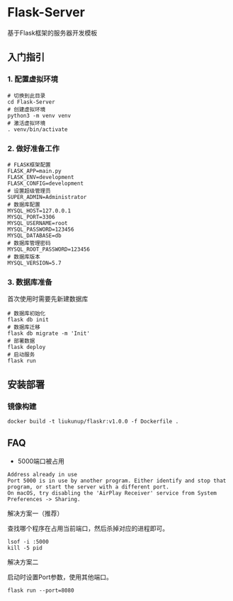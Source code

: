 # Flask-Server

基于Flask框架的服务器开发模板

## 入门指引

### 1. 配置虚拟环境

```shell
# 切换到此目录
cd Flask-Server
# 创建虚拟环境
python3 -m venv venv
# 激活虚拟环境
. venv/bin/activate
```

### 2. 做好准备工作

```dotenv
# FLASK框架配置
FLASK_APP=main.py
FLASK_ENV=development
FLASK_CONFIG=development
# 设置超级管理员
SUPER_ADMIN=Administrator
# 数据库配置
MYSQL_HOST=127.0.0.1
MYSQL_PORT=3306
MYSQL_USERNAME=root
MYSQL_PASSWORD=123456
MYSQL_DATABASE=db
# 数据库管理密码
MYSQL_ROOT_PASSWORD=123456
# 数据库版本
MYSQL_VERSION=5.7
```

### 3. 数据库准备

首次使用时需要先新建数据库

```shell
# 数据库初始化
flask db init
# 数据库迁移
flask db migrate -m 'Init'
# 部署数据
flask deploy
# 启动服务
flask run
```

## 安装部署

### 镜像构建

```shell
docker build -t liukunup/flaskr:v1.0.0 -f Dockerfile .
```

## FAQ

- 5000端口被占用

```text
Address already in use
Port 5000 is in use by another program. Either identify and stop that program, or start the server with a different port.
On macOS, try disabling the 'AirPlay Receiver' service from System Preferences -> Sharing.
```

解决方案一（推荐）

查找哪个程序在占用当前端口，然后杀掉对应的进程即可。

```shell
lsof -i :5000
kill -5 pid
```

解决方案二

启动时设置Port参数，使用其他端口。

```shell
flask run --port=8080
```
